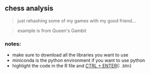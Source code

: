 ## chess analysis

> just rehashing some of my games with my good friend...

> example is from Queen's Gambit

### notes:

- make sure to download all the libraries you want to use
- miniconda is the python environment if you want to use python
- highlight the code in the R file and [CTRL + ENTER](https://code.visualstudio.com/docs/languages/r){: .btn}
